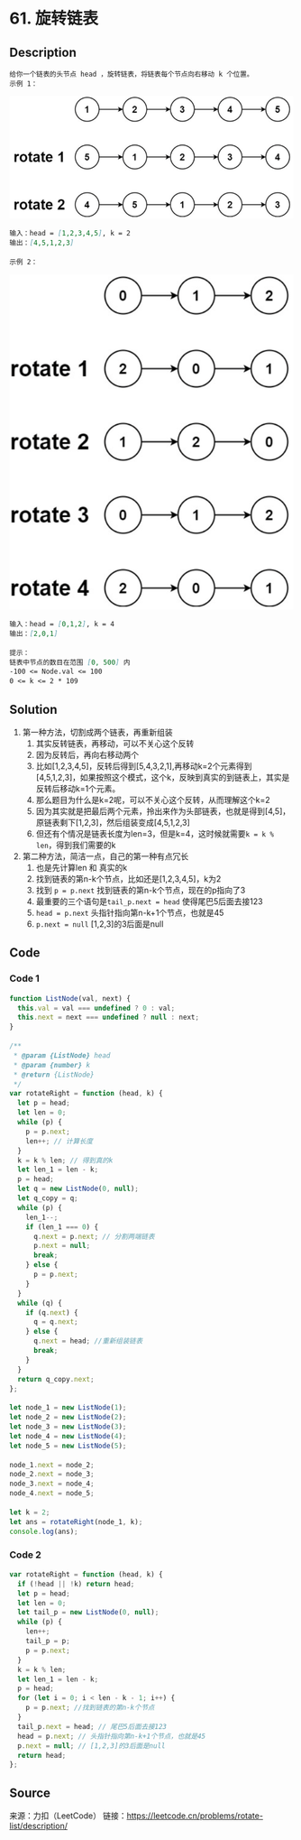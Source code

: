 # 61. 旋转链表

## Description

```Markdown
给你一个链表的头节点 head ，旋转链表，将链表每个节点向右移动 k 个位置。
示例 1：
```

![节点](../Medium/pic/61-1.jpg)

```Markdown
输入：head = [1,2,3,4,5], k = 2
输出：[4,5,1,2,3]

示例 2：
```

![节点](../Medium/pic/61-2.jpg)

```Markdown
输入：head = [0,1,2], k = 4
输出：[2,0,1]

提示：
链表中节点的数目在范围 [0, 500] 内
-100 <= Node.val <= 100
0 <= k <= 2 * 109
```

## Solution

1. 第一种方法，切割成两个链表，再重新组装
   1. 其实反转链表，再移动，可以不关心这个反转
   2. 因为反转后，再向右移动两个
   3. 比如[1,2,3,4,5]，反转后得到[5,4,3,2,1],再移动k=2个元素得到[4,5,1,2,3]，如果按照这个模式，这个k，反映到真实的到链表上，其实是反转后移动k=1个元素。
   4. 那么题目为什么是k=2呢，可以不关心这个反转，从而理解这个k=2
   5. 因为其实就是把最后两个元素，拎出来作为头部链表，也就是得到[4,5]，原链表剩下[1,2,3]，然后组装变成[4,5,1,2,3]
   6. 但还有个情况是链表长度为len=3，但是k=4，这时候就需要`k = k % len`，得到我们需要的k
2. 第二种方法，简洁一点，自己的第一种有点冗长
   1. 也是先计算len 和 真实的k
   2. 找到链表的第n-k个节点，比如还是[1,2,3,4,5]，k为2
   3. 找到 `p = p.next` 找到链表的第n-k个节点，现在的p指向了3
   4. 最重要的三个语句是`tail_p.next = head` 使得尾巴5后面去接123
   5. `head = p.next` 头指针指向第n-k+1个节点，也就是45
   6. `p.next = null` [1,2,3]的3后面是null

## Code

### Code 1

```JavaScript
function ListNode(val, next) {
  this.val = val === undefined ? 0 : val;
  this.next = next === undefined ? null : next;
}

/**
 * @param {ListNode} head
 * @param {number} k
 * @return {ListNode}
 */
var rotateRight = function (head, k) {
  let p = head;
  let len = 0;
  while (p) {
    p = p.next;
    len++; // 计算长度
  }
  k = k % len; // 得到真的k
  let len_1 = len - k;
  p = head;
  let q = new ListNode(0, null);
  let q_copy = q;
  while (p) {
    len_1--;
    if (len_1 === 0) {
      q.next = p.next; // 分割两端链表
      p.next = null;
      break;
    } else {
      p = p.next;
    }
  }
  while (q) {
    if (q.next) {
      q = q.next;
    } else {
      q.next = head; //重新组装链表
      break;
    }
  }
  return q_copy.next;
};

let node_1 = new ListNode(1);
let node_2 = new ListNode(2);
let node_3 = new ListNode(3);
let node_4 = new ListNode(4);
let node_5 = new ListNode(5);

node_1.next = node_2;
node_2.next = node_3;
node_3.next = node_4;
node_4.next = node_5;

let k = 2;
let ans = rotateRight(node_1, k);
console.log(ans);
```

### Code 2

```JavaScript
var rotateRight = function (head, k) {
  if (!head || !k) return head;
  let p = head;
  let len = 0;
  let tail_p = new ListNode(0, null);
  while (p) {
    len++;
    tail_p = p;
    p = p.next;
  }
  k = k % len;
  let len_1 = len - k;
  p = head;
  for (let i = 0; i < len - k - 1; i++) {
    p = p.next; //找到链表的第n-k个节点
  }
  tail_p.next = head; // 尾巴5后面去接123
  head = p.next; // 头指针指向第n-k+1个节点，也就是45
  p.next = null; // [1,2,3]的3后面是null
  return head;
};
```

## Source

来源：力扣（LeetCode）
链接：<https://leetcode.cn/problems/rotate-list/description/>
